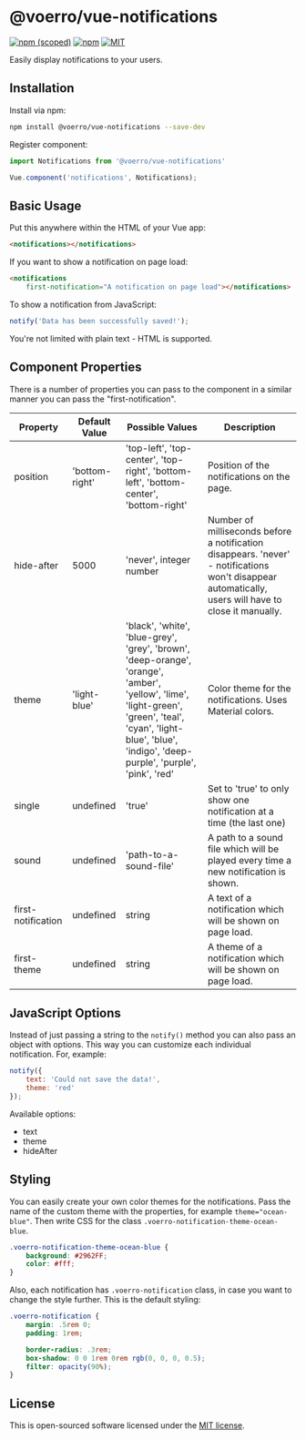 # @voerro/vue-notifications

[![npm (scoped)](https://img.shields.io/npm/v/@voerro/vue-notifications.svg?style=flat-square)](https://www.npmjs.com/package/@voerro/vue-notifications)
[![npm](https://img.shields.io/npm/dm/@voerro/vue-notifications.svg?style=flat-square)](https://www.npmjs.com/package/@voerro/vue-notifications)
[![MIT](https://img.shields.io/github/license/AlexMordred/vue-notifications.svg?style=flat-square)](https://opensource.org/licenses/MIT)

Easily display notifications to your users.

## Installation

Install via npm:

```bash
npm install @voerro/vue-notifications --save-dev
```

Register component:

```javascript
import Notifications from '@voerro/vue-notifications'

Vue.component('notifications', Notifications);
```

## Basic Usage

Put this anywhere within the HTML of your Vue app:

```html
<notifications></notifications>
```

If you want to show a notification on page load:

```html
<notifications
    first-notification="A notification on page load"></notifications>
```

To show a notification from JavaScript:

```javascript
notify('Data has been successfully saved!');
```

You're not limited with plain text - HTML is supported.

## Component Properties

There is a number of properties you can pass to the component in a similar manner you can pass the "first-notification".

Property | Default Value | Possible Values | Description
--- | --- | --- | --- |
position | 'bottom-right' | 'top-left', 'top-center', 'top-right', 'bottom-left', 'bottom-center', 'bottom-right' | Position of the notifications on the page.
hide-after | 5000 | 'never', integer number | Number of milliseconds before a notification disappears. 'never' - notifications won't disappear automatically, users will have to close it manually.
theme | 'light-blue' | 'black', 'white', 'blue-grey', 'grey', 'brown', 'deep-orange', 'orange', 'amber', 'yellow', 'lime', 'light-green', 'green', 'teal', 'cyan', 'light-blue', 'blue', 'indigo', 'deep-purple', 'purple', 'pink', 'red' | Color theme for the notifications. Uses Material colors.
single | undefined | 'true' | Set to 'true' to only show one notification at a time (the last one)
sound | undefined | 'path-to-a-sound-file' | A path to a sound file which will be played every time a new notification is shown.
first-notification | undefined | string | A text of a notification which will be shown on page load.
first-theme | undefined | string | A theme of a notification which will be shown on page load.

## JavaScript Options

Instead of just passing a string to the `notify()` method you can also pass an object with options. This way you can customize each individual notification. For, example:

```javascript
notify({
    text: 'Could not save the data!',
    theme: 'red'
});
```

Available options:
- text
- theme
- hideAfter

## Styling

You can easily create your own color themes for the notifications. Pass the name of the custom theme with the properties, for example `theme="ocean-blue"`. Then write CSS for the class `.voerro-notification-theme-ocean-blue`.

```css
.voerro-notification-theme-ocean-blue {
    background: #2962FF;
    color: #fff;
}
```

Also, each notification has `.voerro-notification` class, in case you want to change the style further. This is the default styling:

```css
.voerro-notification {
    margin: .5rem 0;
    padding: 1rem;

    border-radius: .3rem;
    box-shadow: 0 0 1rem 0rem rgb(0, 0, 0, 0.5);
    filter: opacity(90%);
}
```

## License

This is open-sourced software licensed under the [MIT license](http://opensource.org/licenses/MIT).